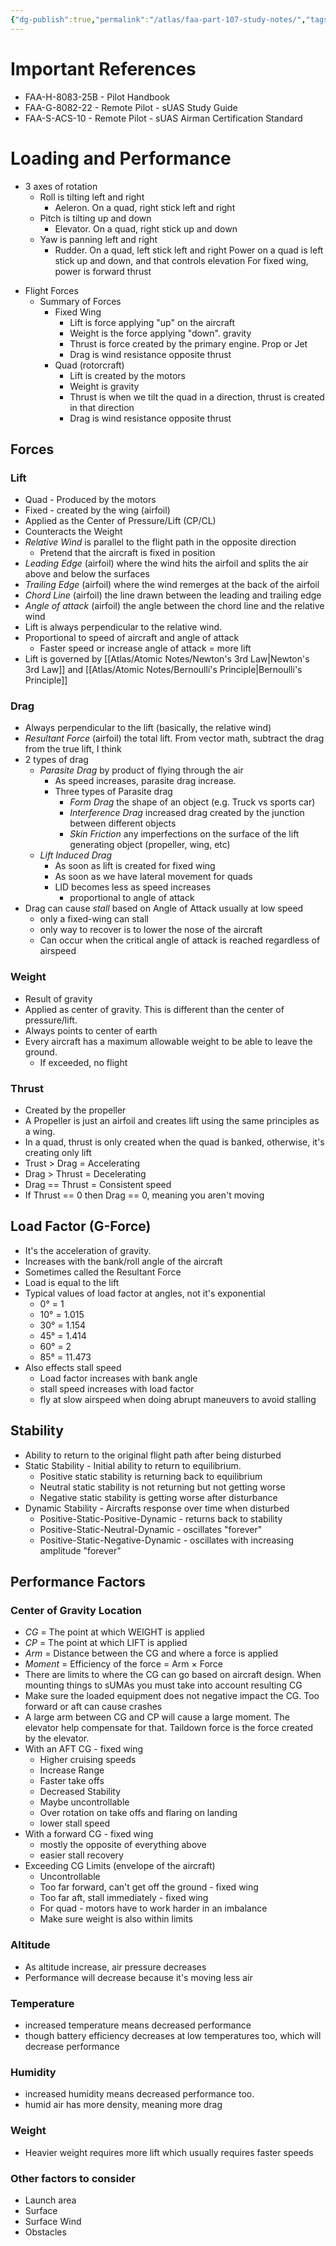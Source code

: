 ```yaml
---
{"dg-publish":true,"permalink":"/atlas/faa-part-107-study-notes/","tags":["🌱"],"updated":"2025-10-07T14:16:07.608-07:00"}
---
```


# Important References
- FAA-H-8083-25B - Pilot Handbook
- FAA-G-8082-22 - Remote Pilot - sUAS Study Guide
- FAA-S-ACS-10 - Remote Pilot - sUAS Airman Certification Standard

# Loading and Performance

- 3 axes of rotation
	- Roll is tilting left and right
		- Aeleron. On a quad, right stick left and right
	- Pitch is tilting up and down
		- Elevator. On a quad, right stick up and down
	- Yaw is panning left and right
		- Rudder. On a quad, left stick left and right
	Power on a quad is left stick up and down, and that controls elevation
		For fixed wing, power is forward thrust
* Flight Forces
	* Summary of Forces
		* Fixed Wing
			* Lift is force applying "up" on the aircraft
			* Weight is the force applying "down". gravity
			* Thrust is force created by the primary engine. Prop or Jet
			* Drag is wind resistance opposite thrust
		* Quad (rotorcraft)
			* Lift is created by the motors
			* Weight is gravity
			* Thrust is when we tilt the quad in a direction, thrust is created in that direction
			* Drag is wind resistance opposite thrust
## Forces

### Lift
* Quad - Produced by the motors
* Fixed - created by the wing (airfoil)
* Applied as the Center of Pressure/Lift (CP/CL)
* Counteracts the Weight
* _Relative Wind_ is parallel to the flight path in the opposite direction
	* Pretend that the aircraft is fixed in position
* _Leading Edge_ (airfoil) where the wind hits the airfoil and splits the air above and below the surfaces
* _Trailing Edge_ (airfoil) where the wind remerges at the back of the airfoil
* _Chord Line_ (airfoil) the line drawn between the leading and trailing edge
* _Angle of attack_ (airfoil) the angle between the chord line and the relative wind
* Lift is always perpendicular to the relative wind.
* Proportional to speed of aircraft and angle of attack
	* Faster speed or increase angle of attack = more lift
* Lift is governed by [[Atlas/Atomic Notes/Newton's 3rd Law\|Newton's 3rd Law]] and [[Atlas/Atomic Notes/Bernoulli's Principle\|Bernoulli's Principle]]
### Drag
* Always perpendicular to the lift (basically, the relative wind)
* _Resultant Force_ (airfoil) the total lift. From vector math, subtract the drag from the true lift, I think
* 2 types of drag
	* _Parasite Drag_ by product of flying through the air
		* As speed increases, parasite drag increase.
		* Three types of Parasite drag
			* _Form Drag_ the shape of an object (e.g. Truck vs sports car)
			* _Interference Drag_ increased drag created by the junction between different objects
			* _Skin Friction_ any imperfections on the surface of the lift generating object (propeller, wing, etc)
	* _Lift Induced Drag_ 
		* As soon as lift is created for fixed wing
		* As soon as we have lateral movement for quads
		* LID becomes less as speed increases
			*  proportional to angle of attack
* Drag can cause _stall_ based on Angle of Attack usually at low speed
	* only a fixed-wing can stall
	* only way to recover is to lower the nose of the aircraft
	* Can occur when the critical angle of attack is reached regardless of airspeed
### Weight
* Result of gravity
* Applied as center of gravity. This is different than the center of pressure/lift.
* Always points to center of earth
* Every aircraft has a maximum allowable weight to be able to leave the ground.
	* If exceeded, no flight
### Thrust
* Created by the propeller
* A Propeller is just an airfoil and creates lift using the same principles as a wing.
* In a quad, thrust is only created when the quad is banked, otherwise, it's creating only lift
* Trust > Drag = Accelerating
* Drag > Thrust = Decelerating 
* Drag == Thrust = Consistent speed
* If Thrust == 0 then Drag == 0, meaning you aren't moving

## Load Factor (G-Force)
* It's the acceleration of gravity.
* Increases with the bank/roll angle of the aircraft
* Sometimes called the Resultant Force
* Load is equal to the lift
* Typical values of load factor at angles, not it's exponential
	* 0° = 1
	* 10° = 1.015
	* 30° = 1.154
	* 45° = 1.414
	* 60° = 2
	* 85° = 11.473
* Also effects stall speed
	* Load factor increases with bank angle
	* stall speed increases with load factor
	* fly at slow airspeed when doing abrupt maneuvers to avoid stalling

## Stability
* Ability to return to the original flight path after being disturbed
* Static Stability - Initial ability to return to equilibrium.
	* Positive static stability is returning back to equilibrium
	* Neutral static stability is not returning but not getting worse
	* Negative static stability is getting worse after disturbance
* Dynamic Stability - Aircrafts response over time when disturbed
	* Positive-Static-Positive-Dynamic - returns back to stability
	* Positive-Static-Neutral-Dynamic - oscillates "forever"
	* Positive-Static-Negative-Dynamic - oscillates with increasing amplitude "forever"

## Performance Factors
### Center of Gravity Location
* _CG_ = The point at which WEIGHT is applied
* _CP_ = The point at which LIFT is applied
* _Arm_ = Distance between the CG and where a force is applied
* _Moment_ = Efficiency of the force = Arm × Force
* There are limits to where the CG can go based on aircraft design. When mounting things to sUMAs you must take into account resulting CG
* Make sure the loaded equipment does not negative impact the CG. Too forward or aft can cause crashes
* A large arm between CG and CP will cause a large moment. The elevator help compensate for that. Taildown force is the force created by the elevator.
* With an AFT CG - fixed wing
	* Higher cruising speeds
	* Increase Range
	* Faster take offs
	* Decreased Stability
	* Maybe uncontrollable
	* Over rotation on take offs and flaring on landing
	* lower stall speed
* With a forward CG - fixed wing
	* mostly the opposite of everything above
	* easier stall recovery
* Exceeding CG Limits (envelope of the aircraft)
	* Uncontrollable
	* Too far forward, can't get off the ground - fixed wing
	* Too far aft, stall immediately - fixed wing
	* For quad - motors have to work harder in an imbalance
	* Make sure weight is also within limits

### Altitude
* As altitude increase, air pressure decreases
* Performance will decrease because it's moving less air
### Temperature
* increased temperature means decreased performance
* though battery efficiency decreases at low temperatures too, which will decrease performance
### Humidity
* increased humidity means decreased performance too.
* humid air has more density, meaning more drag
### Weight
- Heavier weight requires more lift which usually requires faster speeds

### Other factors to consider
- Launch area
- Surface
- Surface Wind
- Obstacles